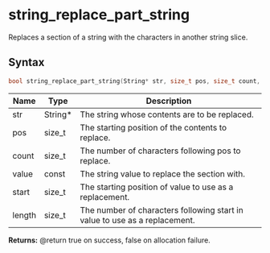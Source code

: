 # string_replace_part_string

Replaces a section of a string with the characters in another string slice.

## Syntax

```c
bool string_replace_part_string(String* str, size_t pos, size_t count, const String* value, size_t start, size_t length);
```

| Name | Type | Description |
| --- | --- | --- |
| str | String* | The string whose contents are to be replaced. |
| pos | size_t | The starting position of the contents to replace. |
| count | size_t | The number of characters following pos to replace. |
| value | const | The string value to replace the section with. |
| start | size_t | The starting position of value to use as a replacement. |
| length | size_t | The number of characters following start in value to use as a replacement. |

**Returns:** @return true on success, false on allocation failure.

